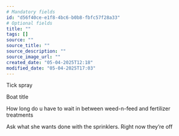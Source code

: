 ```yaml
---
# Mandatory fields
id: "d56f40ce-e1f8-4bc6-b0b8-fbfc57f28a33"
# Optional fields
title: ""
tags: []
source: ""
source_title: ""
source_description: ""
source_image_url: ""
created_date: "05-04-2025T12:18"
modified_date: "05-04-2025T17:03"
---
```

Tick spray

Boat title 

How long do u have to wait in between weed-n-feed and fertilizer treatments 

Ask what she wants done with the sprinklers. Right now they’re off 
 
